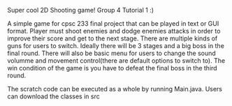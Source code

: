 Super cool 2D Shooting game! Group 4 Tutorial 1 :)

A simple game for cpsc 233 final project that can be played in text or GUI format. Player must shoot enemies and dodge enemies attacks in order to improve their score and get to the next stage. There are multiple kinds of guns for users to switch. Ideally there will be 3 stages and a big boss in the final round. There will also be basic menu for users to change the sound volumme and movement control(there are default options to switch to). The win condition of the game is you have to defeat the final boss in the third round.

The scratch code can be executed as a whole by running Main.java. Users can download the classes in src
